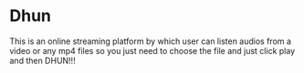 # Dhun
This is an online streaming platform by which user can listen audios from a video or any mp4 files so you just need to choose the file and just click play and then DHUN!!!
